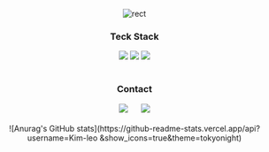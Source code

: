 <div align=center>
 
![rect](https://capsule-render.vercel.app/api?type=rect&color=gradient&text=Kim-leo&fontAlign=30&fontSize=30&textBg=true&desc=Welcome!%20Glad%20to%20meet%20you&descAlign=60&descAlignY=50)

 
<h3>Teck Stack</h3>
<img src="https://img.shields.io/badge/Swift-FA7343?style=flat-square&logo=Swift&logoColor=ffffff"/></a>
<img src="https://img.shields.io/badge/Python-3776AB?style=flat-square&logo=python&logoColor=ffffff"/></a>
<img src="https://img.shields.io/badge/C++-00599C?style=flat-square&logo=C%2B%2B&logoColor=ffffff"/></a>
<br>
<br>
<h3>Contact</h3>
<a href="https://www.notion.so/Leo-Kim-6cca25d3d15441bba4a1efad4e3e99b6">
  <img src="http://img.shields.io/badge/Notion-000000?style=flat&logo=notion&link=https://www.notion.so/Leo-Kim-6cca25d3d15441bba4a1efad4e3e99b6" style="height : auto; margin-left : 10px; margin-right : 10px;"/></a>
<a href="https://blog.naver.com/ochell2">
<img src="http://img.shields.io/badge/Naver-03C75A?style=flat&logo=naver&logoColor=white&link=https://blog.naver.com/ochell2" style="height : auto; margin-left : 10px; margin-right : 10px;"/></a>
<br>
<br>
![Anurag's GitHub stats](https://github-readme-stats.vercel.app/api?username=Kim-leo
&show_icons=true&theme=tokyonight)


 
